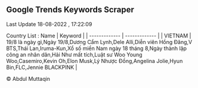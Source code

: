 

## Google Trends Keywords Scraper 
 
Last Update 18-08-2022 , 17:22:09

Country List :
 Name  | Keyword |
| ------------- | ------------- |
| VIETNAM | 19/8 là ngày gì,Ngày 19/8,Dương Cẩm Lynh,Dele Alli,Diễn viên Hồng Đăng,V BTS,Thái Lan,Iruma-Kun,Xổ số miền Nam ngày 18 tháng 8,Ngày thành lập công an nhân dân,Hải Như mất tích,Luật sư Woo Young Woo,Casemiro,Kevin Oh,Elon Musk,Lý Nhược Đồng,Angelina Jolie,Hyun Bin,FLC,Jennie BLACKPINK |



© Abdul Muttaqin 
